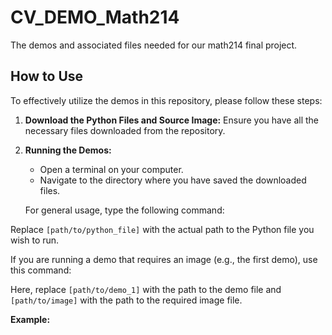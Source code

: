 # CV_DEMO_Math214

The demos and associated files needed for our math214 final project.

## How to Use

To effectively utilize the demos in this repository, please follow these steps:

1. **Download the Python Files and Source Image:** Ensure you have all the necessary files downloaded from the repository.

2. **Running the Demos:**
   - Open a terminal on your computer.
   - Navigate to the directory where you have saved the downloaded files.

   For general usage, type the following command:

Replace `[path/to/python_file]` with the actual path to the Python file you wish to run.

If you are running a demo that requires an image (e.g., the first demo), use this command:

Here, replace `[path/to/demo_1]` with the path to the demo file and `[path/to/image]` with the path to the required image file.

**Example:**


